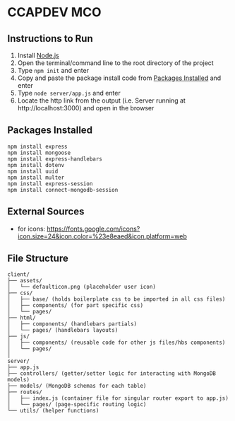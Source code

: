 # CCAPDEV MCO

## Instructions to Run
1. Install [Node.js](https://nodejs.org/en/download)
2. Open the terminal/command line to the root directory of the project
3. Type `npm init` and enter
4. Copy and paste the package install code from [Packages Installed](#packages-installed) and enter
5. Type `node server/app.js` and enter
6. Locate the http link from the output (i.e. Server running at http://localhost:3000) and open in the browser

## Packages Installed
```
npm install express
npm install mongoose
npm install express-handlebars
npm install dotenv
npm install uuid
npm install multer
npm install express-session
npm install connect-mongodb-session
```
## External Sources
- for icons: https://fonts.google.com/icons?icon.size=24&icon.color=%23e8eaed&icon.platform=web

## File Structure
```
client/
├── assets/
│   └── defaulticon.png (placeholder user icon)
├── css/
│   ├── base/ (holds boilerplate css to be imported in all css files)
│   ├── components/ (for part specific css)
│   └── pages/
├── html/
│   ├── components/ (handlebars partials)
│   └── pages/ (handlebars layouts)
├── js/
│   ├── components/ (reusable code for other js files/hbs components)
│   └── pages/ 
│
server/
├── app.js
├── controllers/ (getter/setter logic for interacting with MongoDB models)
├── models/ (MongoDB schemas for each table)
├── routes/
│   ├── index.js (container file for singular router export to app.js)
│   └── pages/ (page-specific routing logic)
└── utils/ (helper functions)
```